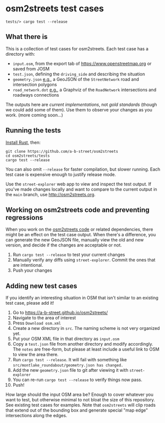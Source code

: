 # osm2streets test cases

`tests/> cargo test --release`

## What there is

This is a collection of test cases for osm2streets. Each test case has a directory with:

- `input.osm`, from the export tab of <https://www.openstreetmap.org> or saved from JOSM
- `test.json`, defining the `driving_side` and describing the situation
- `geometry.json` [e.g.](https://github.com/a-b-street/osm2streets/blob/main/tests/src/seattle_triangle/geometry.json), a GeoJSON of the `StreetNetwork` road and intersection polygons
- `road_network.dot` [e.g.](https://doctorbud.com/graphviz-viewer/?url=https:%2F%2Fraw.githubusercontent.com%2Fa-b-street%2Fosm2streets%2Fmain%2Ftests%2Fsrc%2Fseattle_triangle%2Froad_network.dot), a Graphviz of the `RoadNetwork` intersections and roadways connections

The outputs here are *current implementations*, not *gold standards* (though we could add
some of them). Use them to observe your changes as you work. (more coming soon...)

## Running the tests

[Install Rust](https://www.rust-lang.org/tools/install), then:

```shell
git clone https://github.com/a-b-street/osm2streets
cd osm2streets/tests
cargo test --release
```

You can also omit `--release` for faster compilation, but slower running. Each
test case is expensive enough to justify release mode.

Use the `street-explorer` web app to view and inspect the test output. If you've made changes locally and want to compare to the current output in the `main` branch, use <http://osm2streets.org>.

## Working on osm2streets code and preventing regressions

When you work on the [osm2streets
code](https://github.com/a-b-street/osm2streets/tree/main/osm2streets) or
related dependencies, there might be an effect on the test case output. When
there's a difference, you can generate the new GeoJSON file, manually view the
old and new version, and decide if the changes are acceptable or not.

1.  Run `cargo test --release` to test your current changes
2.  Manually verify any diffs using `street-explorer`. Commit the ones that are intentional.
3.  Push your changes

## Adding new test cases

If you identify an interesting situation in OSM that isn't similar to an
existing test case, please add it!

1.  Go to <https://a-b-street.github.io/osm2streets/>
2.  Navigate to the area of interest
3.  Press `Download osm.xml`
4.  Create a new directory in `src`. The naming scheme is not very organized yet.
5.  Put your OSM XML file in that directory as `input.osm`
6.  Copy a `test.json` file from another directory and modify accordingly. The `notes` are free-form, but please at least include a useful link to OSM to view the area there.
7.  Run `cargo test --release`. It will fail with something like `src/montlake_roundabout/geometry.json has changed.`
8.  Add the new `geometry.json` file to git after viewing it with `street-explorer`
9.  You can re-run `cargo test --release` to verify things now pass.
10. Push!

How large should the input OSM area be? Enough to cover whatever you want to
test, but otherwise minimal to not bloat the size of this repository. See
existing test cases for examples. Note that `osm2streets` will clip roads that
extend out of the bounding box and generate special "map edge" intersections
along the edges.
